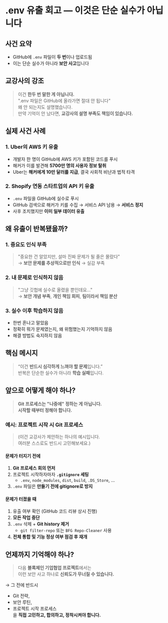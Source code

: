 # .env 유출 회고 — 이것은 단순 실수가 아닙니다

## 사건 요약

- GitHub에 `.env` 파일이 **두 번**이나 업로드됨
- 이는 단순 실수가 아니라 **보안 사고**입니다

## 교강사의 강조

> 이건 **한두 번 말한 게 아닙니다.**  
> ".env 파일은 GitHub에 올라가면 절대 안 됩니다"  
> 왜 안 되는지도 설명했습니다.  
> 만약 기억이 안 났다면, **교강사의 설명 부족도 책임이 있습니다.**

## 실제 사건 사례

### 1. Uber의 AWS 키 유출

- 개발자 한 명이 GitHub에 AWS 키가 포함된 코드를 푸시
- 해커가 이를 발견해 **5700만 명의 사용자 정보 탈취**
- Uber는 **해커에게 10만 달러를 지급**, 결국 사회적 비난과 법적 타격

### 2. Shopify 연동 스타트업의 API 키 유출

- `.env` 파일을 GitHub에 실수로 푸시
- GitHub 검색으로 해커가 키를 수집 → 서비스 API 남용 → **서비스 정지**
- 사후 조치했지만 **이미 일부 데이터 유출**

## 왜 유출이 반복됐을까?

### 1. 중요도 인식 부족

> "중요한 건 알았지만, 설마 진짜 문제가 될 줄은 몰랐다"  
> → **보안 문제를 추상적으로만 인식** → 실감 부족

### 2. 내 문제로 인식하지 않음

> "그냥 깃헙에 실수로 올렸을 뿐인데요..."  
> → **보안 개념 부족**, **개인 책임 회피**, **팀이라서 책임 분산**

### 3. 실수 이후 학습하지 않음

- 한번 혼나고 말았음
- 정확히 뭐가 문제였는지, 왜 위험했는지 기억하지 않음
- 해결 방법도 숙지하지 않음

## 핵심 메시지

> “이건 **반드시 심각하게 느껴야 할 문제**입니다.”  
> 반복은 단순한 실수가 아니라 **학습 실패**입니다.

## 앞으로 어떻게 해야 하나?

> **Git 프로세스는 "나중에" 정하는 게 아닙니다.**  
> **시작할 때부터 정해야 합니다.**

### 예시: 프로젝트 시작 시 Git 프로세스

> (이건 교강사가 제안하는 하나의 예시입니다.  
> 여러분 스스로도 반드시 고민해보세요.)

#### 문제가 터지기 전에

1. **Git 프로세스 회의 먼저**
2. 프로젝트 시작하자마자 **`.gitignore` 세팅**
   - `.env`, `node_modules`, `dist`, `build`, `.DS_Store`, ...
3. `.env` 파일은 **만들기 전에 gitignore로 방지**

#### 문제가 터졌을 때

1. 유출 여부 확인 (GitHub 코드 리뷰 상시 진행)
2. **모든 작업 중단**
3. `.env` 삭제 + **Git history 제거**
   - `git filter-repo` 또는 `BFG Repo-Cleaner` 사용
4. **전체 통합 및 기능 정상 여부 점검 후 재개**

## 언제까지 기억해야 하나?

> 다음 **블록체인 기업협업 프로젝트**에서는  
> 이런 보안 사고 하나로 **신뢰도가 무너질 수 있습니다.**

→ 그 전에 반드시

- Git 전략,
- 보안 루틴,
- 프로젝트 시작 프로세스  
  을 **직접 고민하고, 합의하고, 정착시켜야 합니다.**
